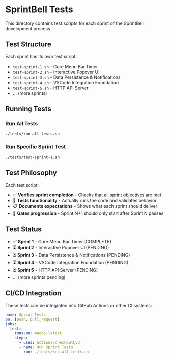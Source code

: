 # SprintBell Tests

This directory contains test scripts for each sprint of the SprintBell development process.

## Test Structure

Each sprint has its own test script:

- `test-sprint-1.sh` - Core Menu Bar Timer
- `test-sprint-2.sh` - Interactive Popover UI
- `test-sprint-3.sh` - Data Persistence & Notifications
- `test-sprint-4.sh` - VSCode Integration Foundation
- `test-sprint-5.sh` - HTTP API Server
- ... (more sprints)

## Running Tests

### Run All Tests

```bash
./tests/run-all-tests.sh
```

### Run Specific Sprint Test

```bash
./tests/test-sprint-1.sh
```

## Test Philosophy

Each test script:

- ✅ **Verifies sprint completion** - Checks that all sprint objectives are met
- 🧪 **Tests functionality** - Actually runs the code and validates behavior
- 📋 **Documents expectations** - Shows what each sprint should deliver
- 🚦 **Gates progression** - Sprint N+1 should only start after Sprint N passes

## Test Status

- ✅ **Sprint 1** - Core Menu Bar Timer (COMPLETE)
- ⏳ **Sprint 2** - Interactive Popover UI (PENDING)
- ⏳ **Sprint 3** - Data Persistence & Notifications (PENDING)
- ⏳ **Sprint 4** - VSCode Integration Foundation (PENDING)
- ⏳ **Sprint 5** - HTTP API Server (PENDING)
- ... (more sprints pending)

## CI/CD Integration

These tests can be integrated into GitHub Actions or other CI systems:

```yaml
name: Sprint Tests
on: [push, pull_request]
jobs:
  test:
    runs-on: macos-latest
    steps:
      - uses: actions/checkout@v3
      - name: Run Sprint Tests
        run: ./tests/run-all-tests.sh
```
